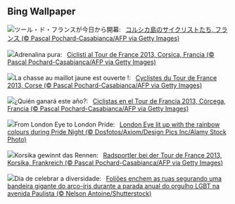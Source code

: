 ## Bing Wallpaper
![](https://www.bing.com/th?id=OHR.TourCorsica_JA-JP9224507458_UHD.jpg&w=1000)ツール・ド・フランスが今日から開幕:&nbsp;&ensp;[コルシカ島のサイクリストたち, フランス (© Pascal Pochard-Casabianca/AFP via Getty Images)](https://www.bing.com/th?id=OHR.TourCorsica_JA-JP9224507458_UHD.jpg)
<br><br/>
![](https://www.bing.com/th?id=OHR.TourCorsica_IT-IT2275929155_UHD.jpg&w=1000)Adrenalina pura:&nbsp;&ensp;[Ciclisti al Tour de France 2013, Corsica, Francia (© Pascal Pochard-Casabianca/AFP via Getty Images)](https://www.bing.com/th?id=OHR.TourCorsica_IT-IT2275929155_UHD.jpg)
<br><br/>
![](https://www.bing.com/th?id=OHR.TourCorsica_FR-FR6133264090_UHD.jpg&w=1000)La chasse au maillot jaune est ouverte !:&nbsp;&ensp;[Cyclistes du Tour de France 2013, Corse (© Pascal Pochard-Casabianca/AFP via Getty Images)](https://www.bing.com/th?id=OHR.TourCorsica_FR-FR6133264090_UHD.jpg)
<br><br/>
![](https://www.bing.com/th?id=OHR.TourCorsica_ES-ES5232054569_UHD.jpg&w=1000)¿Quién ganará este año?:&nbsp;&ensp;[Ciclistas en el Tour de Francia 2013, Córcega, Francia (© Pascal Pochard-Casabianca/AFP via Getty Images)](https://www.bing.com/th?id=OHR.TourCorsica_ES-ES5232054569_UHD.jpg)
<br><br/>
![](https://www.bing.com/th?id=OHR.LondonPride2024_EN-GB1799367171_UHD.jpg&w=1000)From London Eye to London Pride:&nbsp;&ensp;[London Eye lit up with the rainbow colours during Pride Night (© Dosfotos/Axiom/Design Pics Inc/Alamy Stock Photo)](https://www.bing.com/th?id=OHR.LondonPride2024_EN-GB1799367171_UHD.jpg)
<br><br/>
![](https://www.bing.com/th?id=OHR.TourCorsica_DE-DE8597193744_UHD.jpg&w=1000)Korsika gewinnt das Rennen:&nbsp;&ensp;[Radsportler bei der Tour de France 2013, Korsika, Frankreich (© Pascal Pochard-Casabianca/AFP via Getty Images)](https://www.bing.com/th?id=OHR.TourCorsica_DE-DE8597193744_UHD.jpg)
<br><br/>
![](https://www.bing.com/th?id=OHR.Pride2024_PT-BR0771293980_UHD.jpg&w=1000)Dia de celebrar a diversidade:&nbsp;&ensp;[Foliões enchem as ruas segurando uma bandeira gigante do arco-íris durante a parada anual do orgulho LGBT na avenida Paulista (© Nelson Antoine/Shutterstock)](https://www.bing.com/th?id=OHR.Pride2024_PT-BR0771293980_UHD.jpg)
<br><br/>
